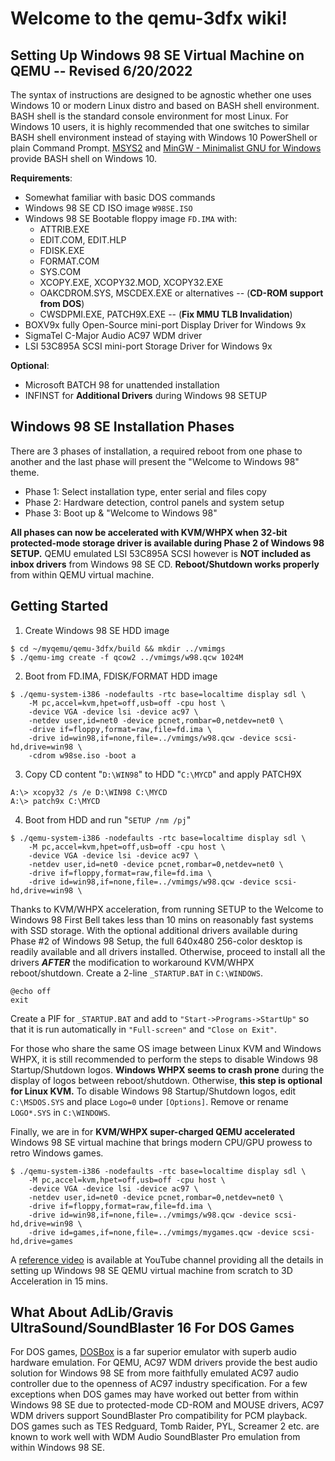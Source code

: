 # Welcome to the qemu-3dfx wiki!
## Setting Up Windows 98 SE Virtual Machine on QEMU -- Revised 6/20/2022
The syntax of instructions are designed to be agnostic whether one uses Windows 10 or modern Linux distro and based on BASH shell environment. BASH shell is the standard console environment for most Linux. For Windows 10 users, it is highly recommended that one switches to similar BASH shell environment instead of staying with Windows 10 PowerShell or plain Command Prompt. [MSYS2](https://www.msys2.org) and [MinGW - Minimalist GNU for Windows](https://sourceforge.net/projects/mingw) provide BASH shell on Windows 10.

**Requirements**:
+ Somewhat familiar with basic DOS commands
+ Windows 98 SE CD ISO image `W98SE.ISO`
+ Windows 98 SE Bootable floppy image `FD.IMA` with:
  - ATTRIB.EXE
  - EDIT.COM, EDIT.HLP
  - FDISK.EXE
  - FORMAT.COM
  - SYS.COM
  - XCOPY.EXE, XCOPY32.MOD, XCOPY32.EXE
  - OAKCDROM.SYS, MSCDEX.EXE or alternatives -- (**CD-ROM support from DOS**)
  - CWSDPMI.EXE, PATCH9X.EXE -- (**Fix MMU TLB Invalidation**)
+ BOXV9x fully Open-Source mini-port Display Driver for Windows 9x
+ SigmaTel C-Major Audio AC97 WDM driver
+ LSI 53C895A SCSI mini-port Storage Driver for Windows 9x

**Optional**:
+ Microsoft BATCH 98 for unattended installation
+ INFINST for **Additional Drivers** during Windows 98 SETUP

## Windows 98 SE Installation Phases
There are 3 phases of installation, a required reboot from one phase to another and the last phase will present the "Welcome to Windows 98" theme.
+ Phase 1: Select installation type, enter serial and files copy
+ Phase 2: Hardware detection, control panels and system setup
+ Phase 3: Boot up & "Welcome to Windows 98"

**All phases can now be accelerated with KVM/WHPX when 32-bit protected-mode storage driver is available during Phase 2 of Windows 98 SETUP.** QEMU emulated LSI 53C895A SCSI however is **NOT included as inbox drivers** from Windows 98 SE CD. **Reboot/Shutdown works properly** from within QEMU virtual machine.

## Getting Started
1. Create Windows 98 SE HDD image
```
$ cd ~/myqemu/qemu-3dfx/build && mkdir ../vmimgs
$ ./qemu-img create -f qcow2 ../vmimgs/w98.qcw 1024M
```
2. Boot from FD.IMA, FDISK/FORMAT HDD image
```
$ ./qemu-system-i386 -nodefaults -rtc base=localtime display sdl \
    -M pc,accel=kvm,hpet=off,usb=off -cpu host \
    -device VGA -device lsi -device ac97 \
    -netdev user,id=net0 -device pcnet,rombar=0,netdev=net0 \
    -drive if=floppy,format=raw,file=fd.ima \
    -drive id=win98,if=none,file=../vmimgs/w98.qcw -device scsi-hd,drive=win98 \
    -cdrom w98se.iso -boot a
```
3. Copy CD content "`D:\WIN98`" to HDD "`C:\MYCD`" and apply PATCH9X
```
A:\> xcopy32 /s /e D:\WIN98 C:\MYCD
A:\> patch9x C:\MYCD
```
4. Boot from HDD and run "`SETUP /nm /pj`"
```
$ ./qemu-system-i386 -nodefaults -rtc base=localtime display sdl \
    -M pc,accel=kvm,hpet=off,usb=off -cpu host \
    -device VGA -device lsi -device ac97 \
    -netdev user,id=net0 -device pcnet,rombar=0,netdev=net0 \
    -drive if=floppy,format=raw,file=fd.ima \
    -drive id=win98,if=none,file=../vmimgs/w98.qcw -device scsi-hd,drive=win98 \
```
Thanks to KVM/WHPX acceleration, from running SETUP to the Welcome to Windows 98 First Bell takes less than 10 mins on reasonably fast systems with SSD storage. With the optional additional drivers available during Phase #2 of Windows 98 Setup, the full 640x480 256-color desktop is readily available and all drivers installed. Otherwise, proceed to install all the drivers ***AFTER*** the modification to workaround KVM/WHPX reboot/shutdown. Create a 2-line `_STARTUP.BAT` in `C:\WINDOWS`.
```
@echo off
exit
```
Create a PIF for `_STARTUP.BAT` and add to `"Start->Programs->StartUp"` so that it is run automatically in `"Full-screen"` and `"Close on Exit"`.

For those who share the same OS image between Linux KVM and Windows WHPX, it is still recommended to perform the steps to disable Windows 98 Startup/Shutdown logos. **Windows WHPX seems to crash prone** during the display of logos between reboot/shutdown. Otherwise, **this step is optional for Linux KVM.** To disable Windows 98 Startup/Shutdown logos, edit `C:\MSDOS.SYS` and place `Logo=0` under `[Options]`. Remove or rename `LOGO*.SYS` in `C:\WINDOWS`.

Finally, we are in for **KVM/WHPX super-charged QEMU accelerated** Windows 98 SE virtual machine that brings modern CPU/GPU prowess to retro Windows games.
```
$ ./qemu-system-i386 -nodefaults -rtc base=localtime display sdl \
    -M pc,accel=kvm,hpet=off,usb=off -cpu host \
    -device VGA -device lsi -device ac97 \
    -netdev user,id=net0 -device pcnet,rombar=0,netdev=net0 \
    -drive if=floppy,format=raw,file=fd.ima \
    -drive id=win98,if=none,file=../vmimgs/w98.qcw -device scsi-hd,drive=win98 \
    -drive id=games,if=none,file=../vmimgs/mygames.qcw -device scsi-hd,drive=games
```
A [reference video](https://www.youtube.com/watch?v=4J9Br9ojkhg) is available at YouTube channel providing all the details in setting up Windows 98 SE QEMU virtual machine from scratch to 3D Acceleration in 15 mins.
## What About AdLib/Gravis UltraSound/SoundBlaster 16 For DOS Games
For DOS games, [DOSBox](https://www.dosbox.com) is a far superior emulator with superb audio hardware emulation. For QEMU, AC97 WDM drivers provide the best audio solution for Windows 98 SE from more faithfully emulated AC97 audio controller due to the openness of AC97 industry specification. For a few exceptions when DOS games may have worked out better from within Windows 98 SE due to protected-mode CD-ROM and MOUSE drivers, AC97 WDM drivers support SoundBlaster Pro compatibility for PCM playback. DOS games such as TES Redguard, Tomb Raider, PYL, Screamer 2 etc. are known to work well with WDM Audio SoundBlaster Pro emulation from within Windows 98 SE. 